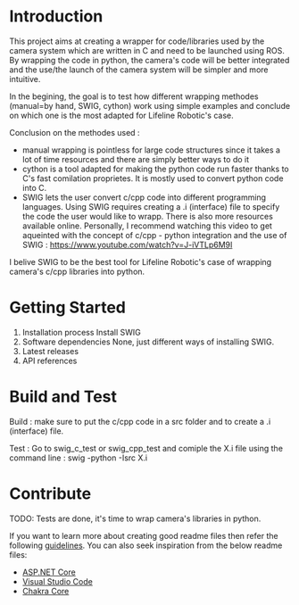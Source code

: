 # Introduction 
This project aims at creating a wrapper for code/libraries used by the camera system which are written in C and need to be launched using ROS. By wrapping the code in python, the camera's code will be better integrated and the use/the launch of the camera system will be simpler and more intuitive.

In the begining, the goal is to test how different wrapping methodes (manual=by hand, SWIG, cython) work using simple examples and conclude on which one is the most adapted for Lifeline Robotic's case.

Conclusion on the methodes used :
- manual wrapping is pointless for large code structures since it takes a lot of time resources and there are simply better ways to do it
- cython is a tool adapted for making the python code run faster thanks to C's fast comilation proprietes. It is mostly used to convert python code into C.
- SWIG lets the user convert c/cpp code into different programming languages. Using SWIG requires creating a .i (interface) file to specify the code the user would like to wrapp. There is also more resources available online. Personally, I recommend watching this video to get aqueinted with the concept of c/cpp - python integration and the use of SWIG : https://www.youtube.com/watch?v=J-iVTLp6M9I

I belive SWIG to be the best tool for Lifeline Robotic's case of wrapping camera's c/cpp libraries into python.

# Getting Started
1.	Installation process
Install SWIG
2.	Software dependencies
None, just different ways of installing SWIG.
3.	Latest releases
4.	API references

# Build and Test
Build : 
make sure to put the c/cpp code in a src folder and to create a .i (interface) file.

Test : 
Go to swig_c_test or swig_cpp_test and comiple the X.i file using the command line : 
swig -python -Isrc X.i

# Contribute
TODO: Tests are done, it's time to wrap camera's libraries in python. 

If you want to learn more about creating good readme files then refer the following [guidelines](https://docs.microsoft.com/en-us/azure/devops/repos/git/create-a-readme?view=azure-devops). You can also seek inspiration from the below readme files:
- [ASP.NET Core](https://github.com/aspnet/Home)
- [Visual Studio Code](https://github.com/Microsoft/vscode)
- [Chakra Core](https://github.com/Microsoft/ChakraCore)
